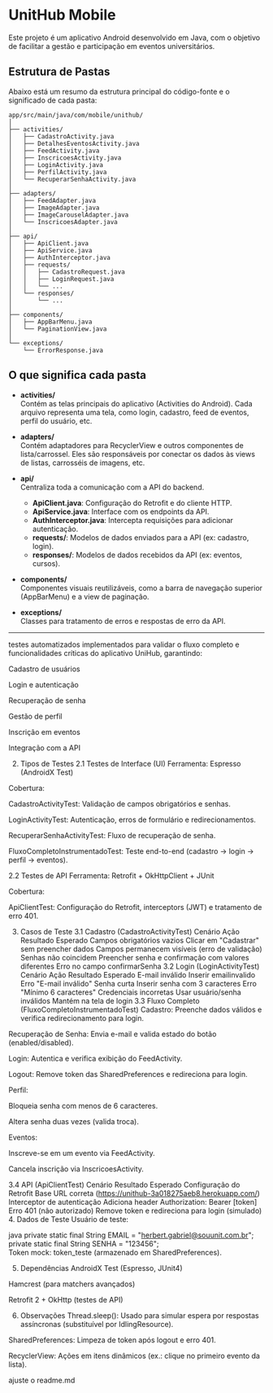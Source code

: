 # UnitHub Mobile

Este projeto é um aplicativo Android desenvolvido em Java, com o objetivo de facilitar a gestão e participação em eventos universitários.

## Estrutura de Pastas

Abaixo está um resumo da estrutura principal do código-fonte e o significado de cada pasta:

```
app/src/main/java/com/mobile/unithub/
│
├── activities/
│   ├── CadastroActivity.java
│   ├── DetalhesEventosActivity.java
│   ├── FeedActivity.java
│   ├── InscricoesActivity.java
│   ├── LoginActivity.java
│   ├── PerfilActivity.java
│   └── RecuperarSenhaActivity.java
│
├── adapters/
│   ├── FeedAdapter.java
│   ├── ImageAdapter.java
│   ├── ImageCarouselAdapter.java
│   └── InscricoesAdapter.java
│
├── api/
│   ├── ApiClient.java
│   ├── ApiService.java
│   ├── AuthInterceptor.java
│   ├── requests/
│   │   ├── CadastroRequest.java
│   │   ├── LoginRequest.java
│   │   └── ...
│   └── responses/
│       └── ...
│
├── components/
│   ├── AppBarMenu.java
│   └── PaginationView.java
│
└── exceptions/
    └── ErrorResponse.java
```

## O que significa cada pasta

- **activities/**  
  Contém as telas principais do aplicativo (Activities do Android). Cada arquivo representa uma tela, como login, cadastro, feed de eventos, perfil do usuário, etc.

- **adapters/**  
  Contém adaptadores para RecyclerView e outros componentes de lista/carrossel. Eles são responsáveis por conectar os dados às views de listas, carrosséis de imagens, etc.

- **api/**  
  Centraliza toda a comunicação com a API do backend.
  - **ApiClient.java**: Configuração do Retrofit e do cliente HTTP.
  - **ApiService.java**: Interface com os endpoints da API.
  - **AuthInterceptor.java**: Intercepta requisições para adicionar autenticação.
  - **requests/**: Modelos de dados enviados para a API (ex: cadastro, login).
  - **responses/**: Modelos de dados recebidos da API (ex: eventos, cursos).

- **components/**  
  Componentes visuais reutilizáveis, como a barra de navegação superior (AppBarMenu) e a view de paginação.

- **exceptions/**  
  Classes para tratamento de erros e respostas de erro da API.

---

testes automatizados implementados para validar o fluxo completo e funcionalidades críticas do aplicativo UniHub, garantindo:

Cadastro de usuários

Login e autenticação

Recuperação de senha

Gestão de perfil

Inscrição em eventos

Integração com a API

2. Tipos de Testes
2.1 Testes de Interface (UI)
Ferramenta: Espresso (AndroidX Test)

Cobertura:

CadastroActivityTest: Validação de campos obrigatórios e senhas.

LoginActivityTest: Autenticação, erros de formulário e redirecionamentos.

RecuperarSenhaActivityTest: Fluxo de recuperação de senha.

FluxoCompletoInstrumentadoTest: Teste end-to-end (cadastro → login → perfil → eventos).

2.2 Testes de API
Ferramenta: Retrofit + OkHttpClient + JUnit

Cobertura:

ApiClientTest: Configuração do Retrofit, interceptors (JWT) e tratamento de erro 401.

3. Casos de Teste
3.1 Cadastro (CadastroActivityTest)
Cenário	Ação	Resultado Esperado
Campos obrigatórios vazios	Clicar em "Cadastrar" sem preencher dados	Campos permanecem visíveis (erro de validação)
Senhas não coincidem	Preencher senha e confirmação com valores diferentes	Erro no campo confirmarSenha
3.2 Login (LoginActivityTest)
Cenário	Ação	Resultado Esperado
E-mail inválido	Inserir emailinvalido	Erro "E-mail inválido"
Senha curta	Inserir senha com 3 caracteres	Erro "Mínimo 6 caracteres"
Credenciais incorretas	Usar usuário/senha inválidos	Mantém na tela de login
3.3 Fluxo Completo (FluxoCompletoInstrumentadoTest)
Cadastro: Preenche dados válidos e verifica redirecionamento para login.

Recuperação de Senha: Envia e-mail e valida estado do botão (enabled/disabled).

Login: Autentica e verifica exibição do FeedActivity.

Logout: Remove token das SharedPreferences e redireciona para login.

Perfil:

Bloqueia senha com menos de 6 caracteres.

Altera senha duas vezes (valida troca).

Eventos:

Inscreve-se em um evento via FeedActivity.

Cancela inscrição via InscricoesActivity.

3.4 API (ApiClientTest)
Cenário	Resultado Esperado
Configuração do Retrofit	Base URL correta (https://unithub-3a018275aeb8.herokuapp.com/)
Interceptor de autenticação	Adiciona header Authorization: Bearer [token]
Erro 401 (não autorizado)	Remove token e redireciona para login (simulado)
4. Dados de Teste
Usuário de teste:

java
private static final String EMAIL = "herbert.gabriel@souunit.com.br";  
private static final String SENHA = "123456";  
Token mock: token_teste (armazenado em SharedPreferences).

5. Dependências
AndroidX Test (Espresso, JUnit4)

Hamcrest (para matchers avançados)

Retrofit 2 + OkHttp (testes de API)

6. Observações
Thread.sleep(): Usado para simular espera por respostas assíncronas (substituível por IdlingResource).

SharedPreferences: Limpeza de token após logout e erro 401.

RecyclerView: Ações em itens dinâmicos (ex.: clique no primeiro evento da lista).

ajuste o readme.md